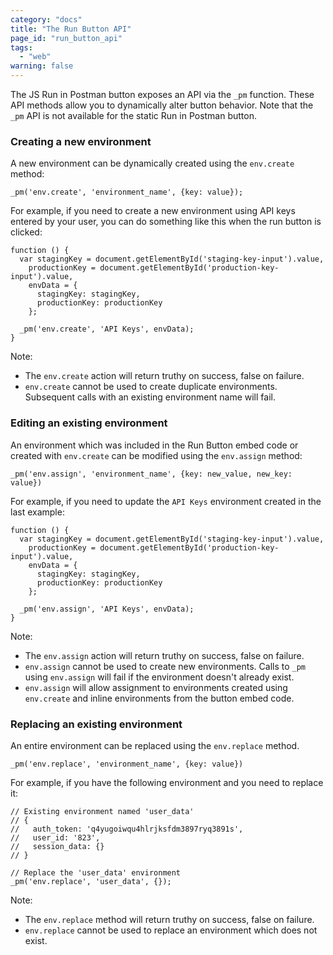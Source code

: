 ```yaml
---
category: "docs"
title: "The Run Button API"
page_id: "run_button_api"
tags: 
  - "web"
warning: false
---
```


The JS Run in Postman button exposes an API via the `_pm` function. These API methods allow you to dynamically alter button behavior.
Note that the `_pm` API is not available for the static Run in Postman button.

### Creating a new environment

A new environment can be dynamically created using the `env.create` method:

    _pm('env.create', 'environment_name', {key: value});

For example, if you need to create a new environment using API keys entered by your user, you can do something like this when the run button is clicked:

    function () {
      var stagingKey = document.getElementById('staging-key-input').value,
        productionKey = document.getElementById('production-key-input').value,
        envData = {
          stagingKey: stagingKey,
          productionKey: productionKey
        };
    
      _pm('env.create', 'API Keys', envData);
    }

Note:

* The `env.create` action will return truthy on success, false on failure.
* `env.create` cannot be used to create duplicate environments. Subsequent calls with an existing environment name will fail.

### Editing an existing environment

An environment which was included in the Run Button embed code or created with `env.create` can be modified using the `env.assign` method:

    _pm('env.assign', 'environment_name', {key: new_value, new_key: value})

For example, if you need to update the `API Keys` environment created in the last example:

    function () {
      var stagingKey = document.getElementById('staging-key-input').value,
        productionKey = document.getElementById('production-key-input').value,
        envData = {
          stagingKey: stagingKey,
          productionKey: productionKey
        };
    
      _pm('env.assign', 'API Keys', envData);
    }

Note:

* The `env.assign` action will return truthy on success, false on failure.
* `env.assign` cannot be used to create new environments. Calls to `_pm` using `env.assign` will fail if the environment doesn't already exist.
* `env.assign` will allow assignment to environments created using `env.create` and inline environments from the button embed code.

### Replacing an existing environment

An entire environment can be replaced using the `env.replace` method.

    _pm('env.replace', 'environment_name', {key: value})

For example, if you have the following environment and you need to replace it:

    // Existing environment named 'user_data'
    // {
    //   auth_token: 'q4yugoiwqu4hlrjksfdm3897ryq3891s',
    //   user_id: '823',
    //   session_data: {}
    // }
    
    // Replace the 'user_data' environment
    _pm('env.replace', 'user_data', {});

Note:

* The `env.replace` method will return truthy on success, false on failure. 
* `env.replace` cannot be used to replace an environment which does not exist.
